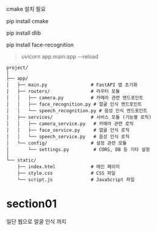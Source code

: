 

cmake 설치 필요


pip install cmake

pip install dlib

pip install face-recognition


> uvicorn app.main:app --reload



```
project/
│
├── app/
│   ├── main.py                # FastAPI 앱 초기화
│   ├── routers/               # 라우터 모듈
│   │   ├── camera.py          # 카메라 관련 엔드포인트
│   │   ├── face_recognition.py # 얼굴 인식 엔드포인트
│   │   └── speech_recognition.py # 음성 인식 엔드포인트
│   ├── services/              # 서비스 모듈 (기능별 로직)
│   │   ├── camera_service.py   # 카메라 관련 로직
│   │   ├── face_service.py     # 얼굴 인식 로직
│   │   └── speech_service.py   # 음성 인식 로직
│   └── config/                # 설정 관련 모듈
│       └── settings.py         # CORS, DB 등 기타 설정
│
└── static/
    ├── index.html             # 메인 페이지
    ├── style.css              # CSS 파일
    └── script.js              # JavaScript 파일

```


# section01 

일단 웹으로 얼굴 인식 까지 


